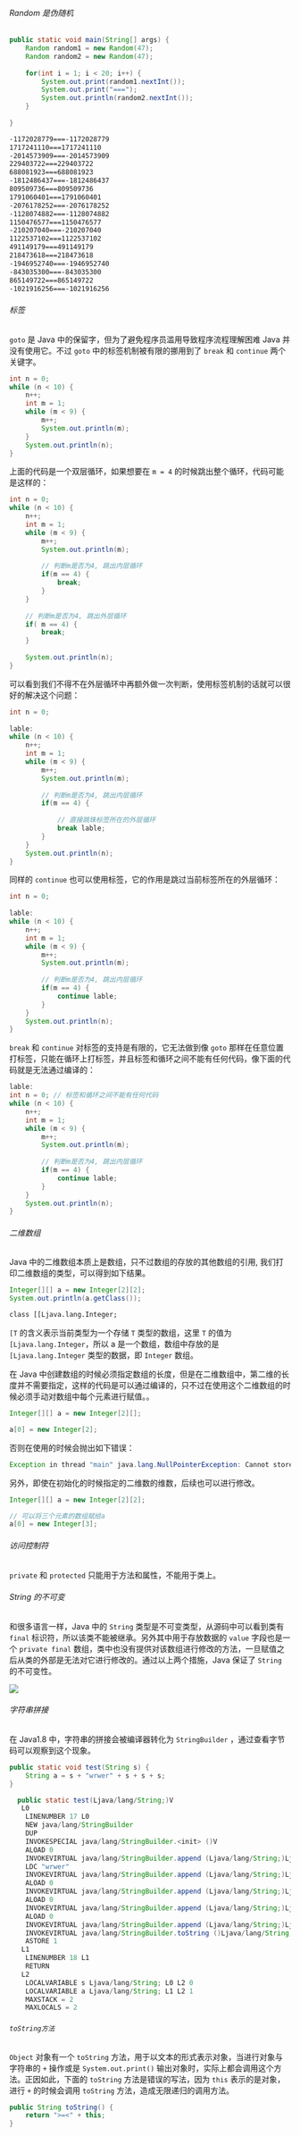 
###### Random 是伪随机

```java
public static void main(String[] args) {  
    Random random1 = new Random(47);  
    Random random2 = new Random(47);  
  
    for(int i = 1; i < 20; i++) {  
        System.out.print(random1.nextInt());  
        System.out.print("===");  
        System.out.println(random2.nextInt());  
    }  
  
}
```

```txt
-1172028779===-1172028779
1717241110===1717241110
-2014573909===-2014573909
229403722===229403722
688081923===688081923
-1812486437===-1812486437
809509736===809509736
1791060401===1791060401
-2076178252===-2076178252
-1128074882===-1128074882
1150476577===1150476577
-210207040===-210207040
1122537102===1122537102
491149179===491149179
218473618===218473618
-1946952740===-1946952740
-843035300===-843035300
865149722===865149722
-1021916256===-1021916256
```

###### 标签

`goto` 是 Java 中的保留字，但为了避免程序员滥用导致程序流程理解困难 Java 并没有使用它。不过 `goto` 中的标签机制被有限的挪用到了 `break` 和 `continue` 两个关键字。

```java
int n = 0;  
while (n < 10) {  
	n++;  
    int m = 1;  
    while (m < 9) {  
        m++;  
        System.out.println(m);  
    }  
    System.out.println(n); 
}
```

上面的代码是一个双层循环，如果想要在 `m = 4` 的时候跳出整个循环，代码可能是这样的：

```java
int n = 0;  
while (n < 10) {  
    n++;  
    int m = 1;  
    while (m < 9) {  
        m++;  
        System.out.println(m);  
  
        // 判断m是否为4, 跳出内层循环  
        if(m == 4) {  
            break;  
        }  
    }  
      
    // 判断m是否为4, 跳出外层循环  
    if( m == 4) {  
        break;  
    }  
      
    System.out.println(n);  
}
```

可以看到我们不得不在外层循环中再额外做一次判断，使用标签机制的话就可以很好的解决这个问题：

```java
int n = 0;  
  
lable:  
while (n < 10) {  
    n++;  
    int m = 1;  
    while (m < 9) {  
        m++;  
        System.out.println(m);  
  
        // 判断m是否为4, 跳出内层循环  
        if(m == 4) {  
        
	        // 直接跳珠标签所在的外层循环
            break lable;  
        }  
    }  
    System.out.println(n);  
}
```

同样的 `continue` 也可以使用标签，它的作用是跳过当前标签所在的外层循环：

```java
int n = 0;  
  
lable:  
while (n < 10) {  
    n++;  
    int m = 1;  
    while (m < 9) {  
        m++;  
        System.out.println(m);  
  
        // 判断m是否为4, 跳出内层循环  
        if(m == 4) {  
            continue lable;  
        }  
    }  
    System.out.println(n);  
}
```

`break` 和 `continue` 对标签的支持是有限的，它无法做到像 `goto` 那样在任意位置打标签，只能在循环上打标签，并且标签和循环之间不能有任何代码，像下面的代码就是无法通过编译的：

```java 
lable: 
int n = 0; // 标签和循环之间不能有任何代码
while (n < 10) {  
    n++;  
    int m = 1;  
    while (m < 9) {  
        m++;  
        System.out.println(m);  
  
        // 判断m是否为4, 跳出内层循环  
        if(m == 4) {  
            continue lable;  
        }  
    }  
    System.out.println(n);  
}

```

###### 二维数组

Java 中的二维数组本质上是数组，只不过数组的存放的其他数组的引用, 我们打印二维数组的类型，可以得到如下结果。

```java
Integer[][] a = new Integer[2][2];  
System.out.println(a.getClass());
```

```txt
class [[Ljava.lang.Integer;
```

`[T` 的含义表示当前类型为一个存储  `T` 类型的数组，这里 `T` 的值为 `[Ljava.lang.Integer`，所以 a 是一个数组，数组中存放的是 `[Ljava.lang.Integer` 类型的数据，即 `Integer` 数组。

在 Java 中创建数组的时候必须指定数组的长度，但是在二维数组中，第二维的长度并不需要指定，这样的代码是可以通过编译的，只不过在使用这个二维数组的时候必须手动对数组中每个元素进行赋值。。

```java
Integer[][] a = new Integer[2][];  
```

```java
a[0] = new Integer[2];
```

否则在使用的时候会抛出如下错误：

```java
Exception in thread "main" java.lang.NullPointerException: Cannot store to object array because "a[1]" is null
```

另外，即使在初始化的时候指定的二维数的维数，后续也可以进行修改。

```java
Integer[][] a = new Integer[2][2];  

// 可以将三个元素的数组赋给a
a[0] = new Integer[3];
```

###### 访问控制符
`private` 和 `protected` 只能用于方法和属性，不能用于类上。

###### String 的不可变

和很多语言一样，Java 中的 `String` 类型是不可变类型，从源码中可以看到类有 `final` 标识符，所以该类不能被继承。另外其中用于存放数据的 `value` 字段也是一个 `private final` 数组，类中也没有提供对该数组进行修改的方法，一旦赋值之后从类的外部是无法对它进行修改的。通过以上两个措施，Java 保证了 `String` 的不可变性。

![](附件/零碎记录_image_1.png)


###### 字符串拼接

在 Java1.8 中，字符串的拼接会被编译器转化为 `StringBuilder` ，通过查看字节码可以观察到这个现象。

```java
public static void test(String s) {  
    String a = s + "wrwer" + s + s + s;  
}
```

```java
  public static test(Ljava/lang/String;)V
   L0
    LINENUMBER 17 L0
    NEW java/lang/StringBuilder
    DUP
    INVOKESPECIAL java/lang/StringBuilder.<init> ()V
    ALOAD 0
    INVOKEVIRTUAL java/lang/StringBuilder.append (Ljava/lang/String;)Ljava/lang/StringBuilder;
    LDC "wrwer"
    INVOKEVIRTUAL java/lang/StringBuilder.append (Ljava/lang/String;)Ljava/lang/StringBuilder;
    ALOAD 0
    INVOKEVIRTUAL java/lang/StringBuilder.append (Ljava/lang/String;)Ljava/lang/StringBuilder;
    ALOAD 0
    INVOKEVIRTUAL java/lang/StringBuilder.append (Ljava/lang/String;)Ljava/lang/StringBuilder;
    ALOAD 0
    INVOKEVIRTUAL java/lang/StringBuilder.append (Ljava/lang/String;)Ljava/lang/StringBuilder;
    INVOKEVIRTUAL java/lang/StringBuilder.toString ()Ljava/lang/String;
    ASTORE 1
   L1
    LINENUMBER 18 L1
    RETURN
   L2
    LOCALVARIABLE s Ljava/lang/String; L0 L2 0
    LOCALVARIABLE a Ljava/lang/String; L1 L2 1
    MAXSTACK = 2
    MAXLOCALS = 2
```


###### `toString方法`

`Object` 对象有一个 `toString` 方法，用于以文本的形式表示对象，当进行对象与字符串的 `+` 操作或是 `System.out.print()` 输出对象时，实际上都会调用这个方法。正因如此，下面的 `toString` 方法是错误的写法，因为 `this` 表示的是对象，进行 `+` 的时候会调用 `toString` 方法，造成无限递归的调用方法。

```java
public String toString() {  
    return ">=<" + this;  
}
```
